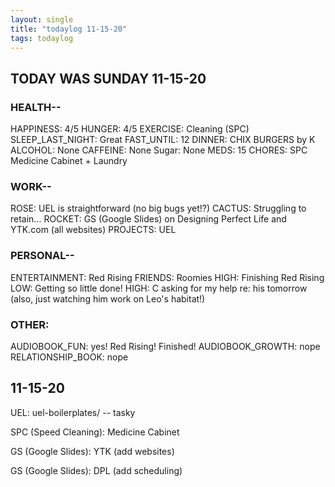 ```yaml
---
layout: single
title: "todaylog 11-15-20"
tags: todaylog
---
```


## TODAY WAS SUNDAY 11-15-20

### HEALTH--

HAPPINESS: 4/5 
HUNGER: 4/5
EXERCISE: Cleaning (SPC)
SLEEP_LAST_NIGHT: Great
FAST_UNTIL: 12
DINNER: CHIX BURGERS by K
ALCOHOL: None
CAFFEINE: None
Sugar: None
MEDS: 15
CHORES: SPC Medicine Cabinet + Laundry

### WORK--

ROSE: UEL is straightforward (no big bugs yet!?)
CACTUS: Struggling to retain...
ROCKET: GS (Google Slides) on Designing Perfect Life and YTK.com (all websites)
PROJECTS: UEL

### PERSONAL--

ENTERTAINMENT: Red Rising
FRIENDS: Roomies
HIGH: Finishing Red Rising
LOW: Getting so little done!
HIGH: C asking for my help re: his tomorrow (also, just watching him work on Leo's habitat!)

### OTHER:

AUDIOBOOK_FUN: yes! Red Rising! Finished!
AUDIOBOOK_GROWTH: nope
RELATIONSHIP_BOOK: nope


## 11-15-20

UEL: uel-boilerplates/ -- tasky

SPC (Speed Cleaning): Medicine Cabinet

GS (Google Slides): YTK (add websites)

GS (Google Slides): DPL (add scheduling)